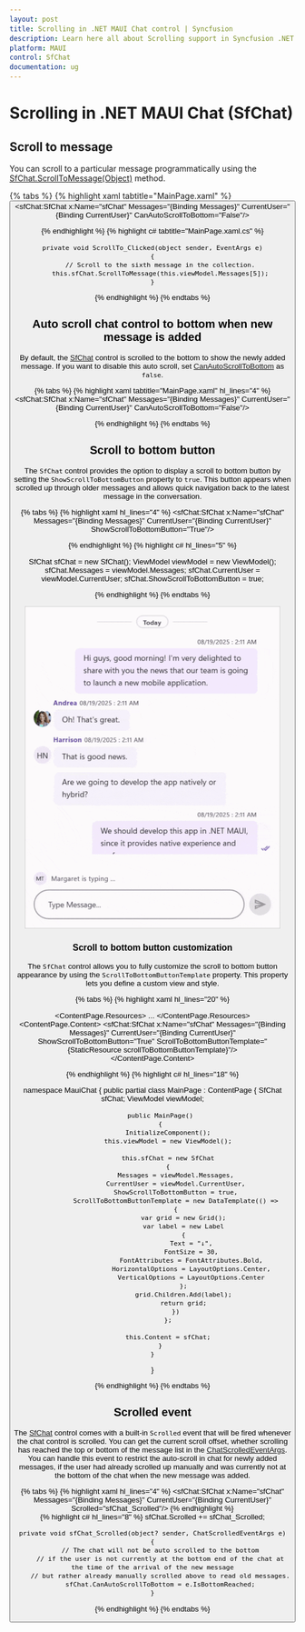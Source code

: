 ```yaml
---
layout: post
title: Scrolling in .NET MAUI Chat control | Syncfusion
description: Learn here all about Scrolling support in Syncfusion .NET MAUI Chat (SfChat) control, its elements, and more.
platform: MAUI
control: SfChat
documentation: ug
---
```


# Scrolling in .NET MAUI Chat (SfChat)

## Scroll to message

You can scroll to a particular message programmatically using the [SfChat.ScrollToMessage(Object)](https://help.syncfusion.com/cr/maui/Syncfusion.Maui.Chat.SfChat.html#Syncfusion_Maui_Chat_SfChat_ScrollToMessage_System_Object_) method.

{% tabs %}
{% highlight xaml tabtitle="MainPage.xaml" %}
    <StackLayout>
        <Button x:Name="ScrollTo" Text="Scroll to message" HeightRequest="100" Clicked="ScrollTo_Clicked" />
        <sfChat:SfChat x:Name="sfChat"
            Messages="{Binding Messages}"
            CurrentUser="{Binding CurrentUser}"
            CanAutoScrollToBottom="False"/>
    </StackLayout>

{% endhighlight %}
{% highlight c# tabtitle="MainPage.xaml.cs" %}

    private void ScrollTo_Clicked(object sender, EventArgs e)
    {
        // Scroll to the sixth message in the collection.
        this.sfChat.ScrollToMessage(this.viewModel.Messages[5]);
    }

{% endhighlight %}
{% endtabs %}

## Auto scroll chat control to bottom when new message is added

By default, the [SfChat](https://help.syncfusion.com/cr/maui/Syncfusion.Maui.Chat.SfChat.html) control is scrolled to the bottom to show the newly added message. If you want to disable this auto scroll, set [CanAutoScrollToBottom](https://help.syncfusion.com/cr/maui/Syncfusion.Maui.Chat.SfChat.html#Syncfusion_Maui_Chat_SfChat_CanAutoScrollToBottom) as `false`.

{% tabs %}
{% highlight xaml tabtitle="MainPage.xaml" hl_lines="4" %}
    <sfChat:SfChat x:Name="sfChat"
                Messages="{Binding Messages}"
                CurrentUser="{Binding CurrentUser}"
                CanAutoScrollToBottom="False"/>  

{% endhighlight %}
{% endtabs %}

## Scroll to bottom button

The `SfChat` control provides the option to display a scroll to bottom button by setting the `ShowScrollToBottomButton` property to `true`. This button appears when scrolled up through older messages and allows quick navigation back to the latest message in the conversation.

{% tabs %}
{% highlight xaml hl_lines="4" %}
<sfChat:SfChat x:Name="sfChat"
               Messages="{Binding Messages}"
               CurrentUser="{Binding CurrentUser}"
               ShowScrollToBottomButton="True"/>  

{% endhighlight %}
{% highlight c# hl_lines="5" %}

SfChat sfChat = new SfChat();
ViewModel viewModel = new ViewModel();
sfChat.Messages = viewModel.Messages;
sfChat.CurrentUser = viewModel.CurrentUser;
sfChat.ShowScrollToBottomButton = true;

{% endhighlight %}
{% endtabs %}

![Scroll to bottom button in .NET MAUI Chat](images/scrolling/maui-chat-scroll-to-bottom-button.gif)

### Scroll to bottom button customization

The `SfChat` control allows you to fully customize the scroll to bottom button appearance by using the `ScrollToBottomButtonTemplate` property. This property lets you define a custom view and style.

{% tabs %}
{% highlight xaml hl_lines="20" %}

<ContentPage.Resources>
    <ResourceDictionary>
        <DataTemplate x:Key="scrollToBottomButtonTemplate">
            <Grid>
                <Label Text="↓"
                       FontSize="30"
                       FontAttributes="Bold"
                       HorizontalOptions="Center"
                       VerticalOptions="Center" />
                       ...
            </Grid>
        </DataTemplate>
    </ResourceDictionary>
</ContentPage.Resources>
<ContentPage.Content>
       <sfChat:SfChat x:Name="sfChat"
                Messages="{Binding Messages}"
                CurrentUser="{Binding CurrentUser}"
                ShowScrollToBottomButton="True"
                ScrollToBottomButtonTemplate="{StaticResource scrollToBottomButtonTemplate}"/>  
</ContentPage.Content>

{% endhighlight %}
{% highlight c# hl_lines="18" %}

namespace MauiChat
{
    public partial class MainPage : ContentPage
    {
        SfChat sfChat;
        ViewModel viewModel;

        public MainPage()
        {
            InitializeComponent();
            this.viewModel = new ViewModel();

            this.sfChat = new SfChat
            {
                Messages = viewModel.Messages,
                CurrentUser = viewModel.CurrentUser,
                ShowScrollToBottomButton = true,
                ScrollToBottomButtonTemplate = new DataTemplate(() =>
                {
                    var grid = new Grid();
                    var label = new Label
                    {
                        Text = "↓",
                        FontSize = 30,
                        FontAttributes = FontAttributes.Bold,
                        HorizontalOptions = LayoutOptions.Center,
                        VerticalOptions = LayoutOptions.Center
                    };
                    grid.Children.Add(label);
                    return grid;
                })
            };

            this.Content = sfChat;
        }
    }
}

{% endhighlight %}
{% endtabs %}

## Scrolled event

The [SfChat](https://help.syncfusion.com/cr/maui/Syncfusion.Maui.Chat.SfChat.html) control comes with a built-in `Scrolled` event that will be fired whenever the chat control is scrolled. You can get the current scroll offset, whether scrolling has reached the top or bottom of the message list in the [ChatScrolledEventArgs](https://help.syncfusion.com/cr/maui/Syncfusion.Maui.Chat.ChatScrolledEventArgs.html). You can handle this event to restrict the auto-scroll in chat for newly added messages, if the user had already scrolled up manually and was currently not at the bottom of the chat when the new message was added. 

{% tabs %}
{% highlight xaml hl_lines="4" %}
    <sfChat:SfChat x:Name="sfChat"
                Messages="{Binding Messages}"
                CurrentUser="{Binding CurrentUser}"
                Scrolled="sfChat_Scrolled"/>
{% endhighlight %}  
{% highlight c# hl_lines="8" %}
     sfChat.Scrolled += sfChat_Scrolled;
    
    private void sfChat_Scrolled(object? sender, ChatScrolledEventArgs e)
    {
        // The chat will not be auto scrolled to the bottom
        // if the user is not currently at the bottom end of the chat at the time of the arrival of the new message
        // but rather already manually scrolled above to read old messages.
        sfChat.CanAutoScrollToBottom = e.IsBottomReached;
    }

{% endhighlight %}
{% endtabs %}
